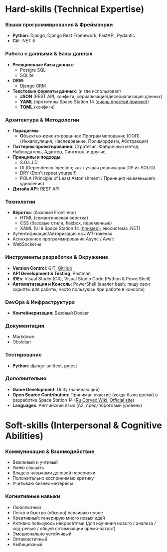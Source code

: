 # Hard-skills (Technical Expertise)
### Языки программирования & Фреймворки
- **Python**: Django, Django Rest Framework, FastAPI, Pydantic
- **C#**: .NET 8

### Работа с данными & Базы данных
- **Реляционные базы данных**:
	- Postgre SQL
	- SQLite
- **ORM**:
	- Django ORM
- **Текстовые форматы данных**: (и где использовал)
  - **JSON** (REST API, конфиги, сериализация/десериализация данных)
  - **YAML** (прототипы Space Station 14 ([очень простой пример](https://docs.spacestation14.com/en/ss14-by-example/adding-a-simple-bikehorn.html#how-do-i-make-an-entity-and-give-it-components)))
  - **TOML** (конфиги)
 
### Архитектура & Методологии
- **Парадигмы**:
	- **О**бъектно-**о**риентированное **П**рограммирование (ООП) (Инкапсуляция, Наследование, Полиморфизм, Абстракция)
- **Паттерны проектирования**: Стратегия, Фабричный метод, Наблюдатель, Адаптер, Синглтон, и другие.
- **Принципы и подходы**:
	- S.O.L.I.D
	- DI (Dependency Injection; как лучшая реализация DIP из SOLID)
	- DRY (Don't repeat yourself)
	- POLA (Principle of Least Astonishment / Приннцип наименьшего удивления)
- **Дизайн API**: REST API

### Технологии
- **Вёрстка**: (базовый Front-end) 
  - HTML (семантическая верстка)  
  - CSS (базовые стили, flexbox, переменные)
  - XAML (UI в Space Station 14 ([пример](https://docs.spacestation14.com/en/robust-toolbox/user-interface.html?highlight=UI#xaml-ui)); экосистема .NET)
- Аутентификация/Авторизация на JWT-токенах
- Асинхронное программирование Async / Await
- WebSocket-ы

### Инструменты разработки & Окружение
- **Version Control**: GIT, [GitHub](https://github.com/SpyDev14)
- **API Development & Testing**: Postman
- **IDEs**: Visual Studio (C#), Visual Studio Code (Python & PowerShell)
- **Автоматизация и Консоль**: PowerShell (аналог bash; пишу свои скрипты для работы; часто пользуюсь при работе в консоли)

### DevOps & Инфраструктура
- **Контейнеризация**: Базовый Docker

### Документация
- Markdown
- Obsidian

### Тестирование
- **Python**: django-unittest, pytest

### Дополнительно
- **Game Development**: Unity (начинающий)
- **Open Source Contribution**: Принимал участие (когда было время) в разработке Space Station 14 ([Ru Corvax Wiki](https://station14.ru/wiki/Заглавная_страница), [Official site](https://spacestation14.com/))
- **Languages**: Английский язык (A2, пред-пороговый уровень)

# Soft-skills (Interpersonal & Cognitive Abilities)
### Коммуникация & Взаимодействие
- Вежливый и учтивый
- Умею слушать
- Владею навыками деловой переписки
- Положительно воспринимаю критику
- Учитываю бизнес-интересы

### Когнитивные навыки
- Любопытный
- Легко и быстро (обычно) осваиваю новое
- Креативный: генерирую много новых идей
- Активно пользуюсь нейросетями (для изучения нового / анализа / код-ревью / общей оптимизации время-затрат)
- Эмоционально устойчивый
- Оптимистичный
- Амбициозный
